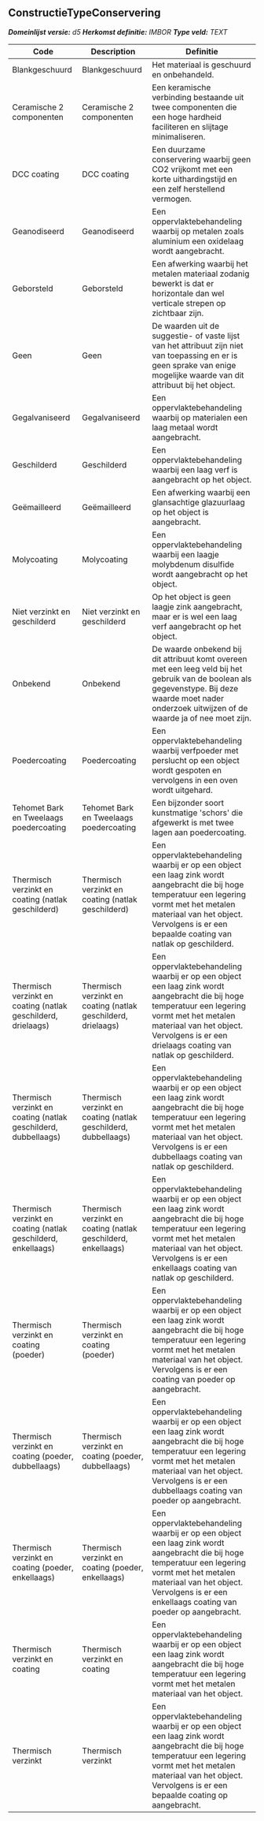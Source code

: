 ﻿## ConstructieTypeConservering

*__Domeinlijst versie:__ d5*
*__Herkomst definitie:__ IMBOR*
*__Type veld:__ TEXT*

|__Code__ |__Description__ |__Definitie__	|
|	---	|	---	|   ---	| 
| Blankgeschuurd | Blankgeschuurd | Het materiaal is geschuurd en onbehandeld. |
| Ceramische 2 componenten | Ceramische 2 componenten | Een keramische verbinding bestaande uit twee componenten die een hoge hardheid faciliteren en slijtage minimaliseren. |
| DCC coating | DCC coating | Een duurzame conservering waarbij geen CO2 vrijkomt met een korte uithardingstijd en een zelf herstellend vermogen. |
| Geanodiseerd | Geanodiseerd | Een oppervlaktebehandeling waarbij op metalen zoals aluminium een oxidelaag wordt aangebracht. |
| Geborsteld | Geborsteld | Een afwerking waarbij het metalen materiaal zodanig bewerkt is dat er horizontale dan wel verticale strepen op zichtbaar zijn. |
| Geen | Geen | De waarden uit de suggestie- of vaste lijst van het attribuut zijn niet van toepassing en er is geen sprake van enige mogelijke waarde van dit attribuut bij het object. |
| Gegalvaniseerd | Gegalvaniseerd | Een oppervlaktebehandeling waarbij op materialen een laag metaal wordt aangebracht. |
| Geschilderd | Geschilderd | Een oppervlaktebehandeling waarbij een laag verf is aangebracht op het object. |
| Geëmailleerd | Geëmailleerd | Een afwerking waarbij een glansachtige glazuurlaag op het object is aangebracht. |
| Molycoating | Molycoating | Een oppervlaktebehandeling waarbij een laagje molybdenum disulfide wordt aangebracht op het object. |
| Niet verzinkt en geschilderd | Niet verzinkt en geschilderd | Op het object is geen laagje zink aangebracht, maar er is wel een laag verf aangebracht op het object. |
| Onbekend | Onbekend | De waarde onbekend bij dit attribuut komt overeen met een leeg veld bij het gebruik van de boolean als gegevenstype. Bij deze waarde moet nader onderzoek uitwijzen of de waarde ja of nee moet zijn. |
| Poedercoating | Poedercoating | Een oppervlaktebehandeling waarbij verfpoeder met perslucht op een object wordt gespoten en vervolgens in een oven wordt uitgehard. |
| Tehomet Bark en Tweelaags poedercoating | Tehomet Bark en Tweelaags poedercoating | Een bijzonder soort kunstmatige 'schors' die afgewerkt is met twee lagen aan poedercoating. |
| Thermisch verzinkt en coating (natlak geschilderd) | Thermisch verzinkt en coating (natlak geschilderd) | Een oppervlaktebehandeling waarbij er op een object een laag zink wordt aangebracht die bij hoge temperatuur een legering vormt met het metalen materiaal van het object. Vervolgens is er een bepaalde coating van natlak op geschilderd. |
| Thermisch verzinkt en coating (natlak geschilderd, drielaags) | Thermisch verzinkt en coating (natlak geschilderd, drielaags) | Een oppervlaktebehandeling waarbij er op een object een laag zink wordt aangebracht die bij hoge temperatuur een legering vormt met het metalen materiaal van het object. Vervolgens is er een drielaags coating van natlak op geschilderd. |
| Thermisch verzinkt en coating (natlak geschilderd, dubbellaags) | Thermisch verzinkt en coating (natlak geschilderd, dubbellaags) | Een oppervlaktebehandeling waarbij er op een object een laag zink wordt aangebracht die bij hoge temperatuur een legering vormt met het metalen materiaal van het object. Vervolgens is er een dubbellaags coating van natlak op geschilderd. |
| Thermisch verzinkt en coating (natlak geschilderd, enkellaags) | Thermisch verzinkt en coating (natlak geschilderd, enkellaags) | Een oppervlaktebehandeling waarbij er op een object een laag zink wordt aangebracht die bij hoge temperatuur een legering vormt met het metalen materiaal van het object. Vervolgens is er een enkellaags coating van natlak op geschilderd. |
| Thermisch verzinkt en coating (poeder) | Thermisch verzinkt en coating (poeder) | Een oppervlaktebehandeling waarbij er op een object een laag zink wordt aangebracht die bij hoge temperatuur een legering vormt met het metalen materiaal van het object. Vervolgens is er een coating van poeder op aangebracht. |
| Thermisch verzinkt en coating (poeder, dubbellaags) | Thermisch verzinkt en coating (poeder, dubbellaags) | Een oppervlaktebehandeling waarbij er op een object een laag zink wordt aangebracht die bij hoge temperatuur een legering vormt met het metalen materiaal van het object. Vervolgens is er een dubbellaags coating van poeder op aangebracht. |
| Thermisch verzinkt en coating (poeder, enkellaags) | Thermisch verzinkt en coating (poeder, enkellaags) | Een oppervlaktebehandeling waarbij er op een object een laag zink wordt aangebracht die bij hoge temperatuur een legering vormt met het metalen materiaal van het object. Vervolgens is er een enkellaags coating van poeder op aangebracht. |
| Thermisch verzinkt en coating | Thermisch verzinkt en coating | Een oppervlaktebehandeling waarbij er op een object een laag zink wordt aangebracht die bij hoge temperatuur een legering vormt met het metalen materiaal van het object. |
| Thermisch verzinkt | Thermisch verzinkt | Een oppervlaktebehandeling waarbij er op een object een laag zink wordt aangebracht die bij hoge temperatuur een legering vormt met het metalen materiaal van het object. Vervolgens is er een bepaalde coating op aangebracht. |
